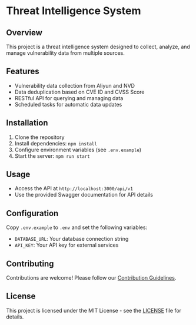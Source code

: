 # Threat Intelligence System

## Overview
This project is a threat intelligence system designed to collect, analyze, and manage vulnerability data from multiple sources.

## Features
- Vulnerability data collection from Aliyun and NVD
- Data deduplication based on CVE ID and CVSS Score
- RESTful API for querying and managing data
- Scheduled tasks for automatic data updates

## Installation
1. Clone the repository
2. Install dependencies: `npm install`
3. Configure environment variables (see `.env.example`)
4. Start the server: `npm run start`

## Usage
- Access the API at `http://localhost:3000/api/v1`
- Use the provided Swagger documentation for API details

## Configuration
Copy `.env.example` to `.env` and set the following variables:
- `DATABASE_URL`: Your database connection string
- `API_KEY`: Your API key for external services

## Contributing
Contributions are welcome! Please follow our [Contribution Guidelines](CONTRIBUTING.md).

## License
This project is licensed under the MIT License - see the [LICENSE](LICENSE) file for details.

